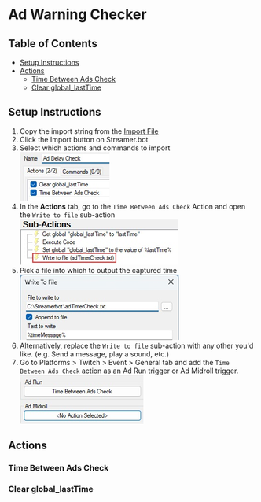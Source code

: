 ﻿# Ad Warning Checker

## Table of Contents

- [Setup Instructions](#setup-instructions)
- [Actions](#actions)
    - [Time Between Ads Check](#time-between-ads-check)
    - [Clear global_lastTime](#clear-globallasttime)

## Setup Instructions

1. Copy the import string from the [Import File](AdDelayImport.txt)
2. Click the Import button on Streamer.bot
3. Select which actions and commands to import\
   ![import-actions.jpg](img/import-actions.jpg)
4. In the **Actions** tab, go to the `Time Between Ads Check` Action and open the `Write to file` sub-action\
   ![write-to-file-subaction.jpg](img/write-to-file-subaction.jpg)
5. Pick a file into which to output the captured time\
   ![write-to-file-modal.jpg](img/write-to-file-modal.jpg)
6. Alternatively, replace the `Write to file` sub-action with any other you'd like. (e.g. Send a message, play a sound, etc.)
7. Go to Platforms > Twitch > Event > General tab and add the `Time Between Ads Check` action as an Ad Run trigger or Ad Midroll trigger.\
   ![ad-triggers.jpg](img/ad-triggers.jpg)

## Actions

### Time Between Ads Check

### Clear global_lastTime